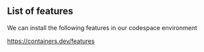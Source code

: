 ## List of features

We can install the following features in our codespace environment

https://containers.dev/features